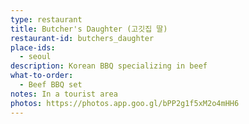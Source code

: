 ```yaml
---
type: restaurant
title: Butcher's Daughter (고깃집 딸)
restaurant-id: butchers_daughter
place-ids:
  - seoul
description: Korean BBQ specializing in beef
what-to-order:
  - Beef BBQ set
notes: In a tourist area
photos: https://photos.app.goo.gl/bPP2g1f5xM2o4mHH6
---
```

